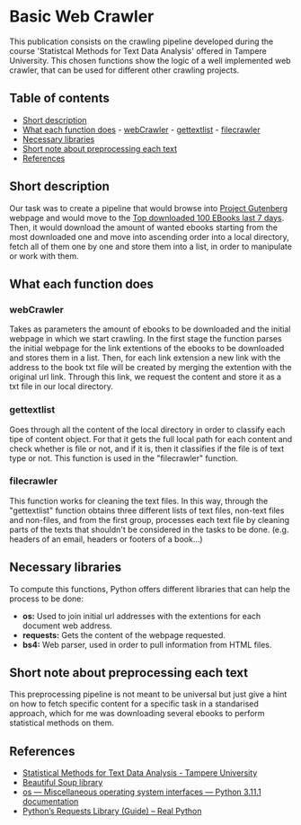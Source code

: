 # Basic Web Crawler

This publication consists on the crawling pipeline developed during the course 'Statistcal Methods for Text Data Analysis' offered in Tampere University. This chosen functions show the logic of a well implemented web crawler, that can be used for different other crawling projects.

## Table of contents

- [Short description](https://github.com/robredomikel/basic-web-crawler#short-description)
- [What each function does](https://github.com/robredomikel/basic-web-crawler#what-each-function-does)
        - [webCrawler](https://github.com/robredomikel/basic-web-crawler#webcrawler)
        - [gettextlist](https://github.com/robredomikel/basic-web-crawler#gettextlist)
        - [filecrawler](https://github.com/robredomikel/basic-web-crawler#filecrawler)
- [Necessary libraries](https://github.com/robredomikel/basic-web-crawler#necessary-libraries)
- [Short note about preprocessing each text](https://github.com/robredomikel/basic-web-crawler#short-note-about-preprocessing-each-text)
- [References](https://github.com/robredomikel/basic-web-crawler#references)

## Short description

Our task was to create a pipeline that would browse into [Project Gutenberg](https://www.gutenberg.org) webpage and would move to the [Top downloaded 100 EBooks last 7 days](https://www.gutenberg.org/browse/scores/top#books-last30). Then, it would download the amount of wanted ebooks starting from the most downloaded one and move into ascending order into a local directory, fetch all of them one by one and store them into a list, in order to manipulate or work with them.

## What each function does

### webCrawler
Takes as parameters the amount of ebooks to be downloaded and the initial webpage in which we start crawling. In the first stage the function parses the initial webpage for the link extentions of the ebooks to be downloaded and stores them in a list.
Then, for each link extension a new link with the address to the book txt file will be created by merging the extention with the original url link. Through this link, we request the content and store it as a txt file in our local directory.
### gettextlist
Goes through all the content of the local directory in order to classify each tipe of content object. For that it gets the full local path for each content and check whether is file or not, and if it is, then it classifies if the file is of text type or not. This function is used in the "filecrawler" function.
### filecrawler
This function works for cleaning the text files. In this way, through the "gettextlist" function obtains three different lists of text files, non-text files and non-files, and from the first group, processes each text file by cleaning parts of the texts that shouldn't be considered in the tasks to be done. (e.g. headers of an email, headers or footers of a book...)
## Necessary libraries
To compute this functions, Python offers different libraries that can help the process to be done:
- **os:** Used to join initial url addresses with the extentions for each document web address.
- **requests:** Gets the content of the webpage requested.
- **bs4:** Web parser, used in order to pull information from HTML files.
## Short note about preprocessing each text
This preprocessing pipeline is not meant to be universal but just give a hint on how to fetch specific content for a specific task in a standarised approach, which for me was downloading several ebooks to perform statistical methods on them.
## References
- [Statistical Methods for Text Data Analysis - Tampere University](https://www.tuni.fi/en/study-with-us/statistical-methods-text-data-analysis-lectures#url-controlled-expander-trigger--study-program-non-degree-368009) 
- [Beautiful Soup library](https://beautiful-soup-4.readthedocs.io/en/latest/)
- [os — Miscellaneous operating system interfaces — Python 3.11.1 documentation](https://docs.python.org/3/library/os.html)
- [Python’s Requests Library (Guide) – Real Python](https://realpython.com/python-requests/)
